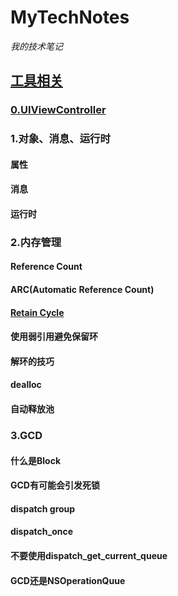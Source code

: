 # MyTechNotes
*我的技术笔记*
## [工具相关](https://github.com/SamingZhong/MyTechNotes/blob/master/tools.md)

### [0.UIViewController](https://github.com/SamingZhong/MyTechNotes/blob/master/UIViewController.md)

### 1.对象、消息、运行时
#### 属性
#### 消息
#### 运行时

### 2.内存管理
#### Reference Count
#### ARC(Automatic Reference Count)
#### [Retain Cycle](https://github.com/SamingZhong/MyTechNotes/blob/master/Retain%20Cycle.md)
#### 使用弱引用避免保留环
#### 解环的技巧
#### dealloc
#### 自动释放池

### 3.GCD
#### 什么是Block
#### GCD有可能会引发死锁
#### dispatch group
#### dispatch_once
#### 不要使用dispatch_get_current_queue
#### GCD还是NSOperationQuue
